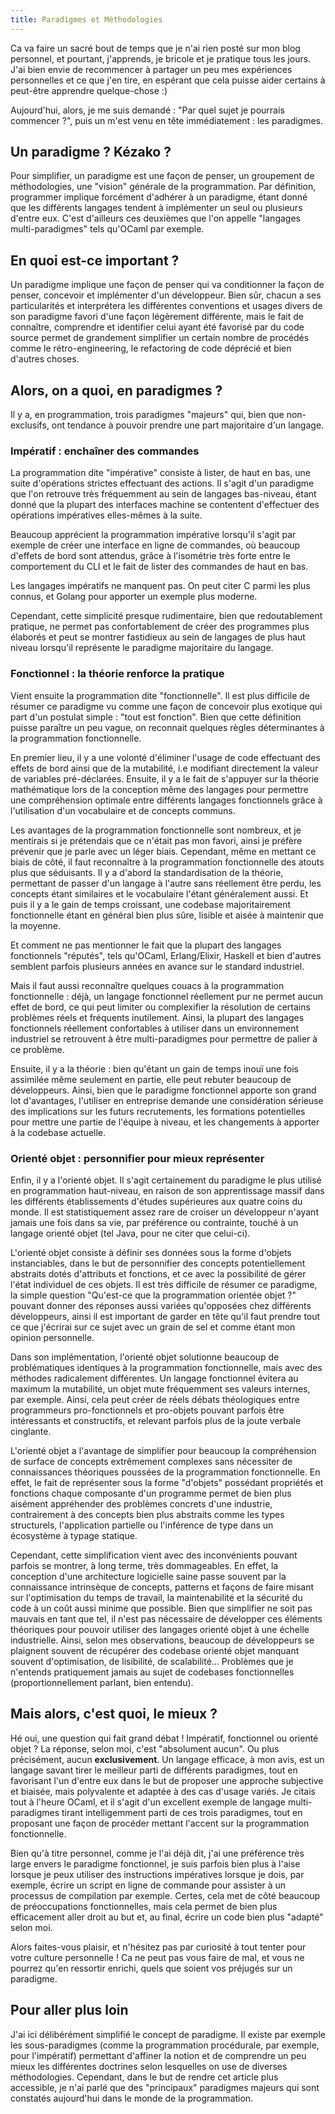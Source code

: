 ```yaml
---
title: Paradigmes et Méthodologies
---
```


Ca va faire un sacré bout de temps que je n'ai rien posté sur mon blog personnel, et pourtant, j'apprends, je bricole et je pratique tous les jours. J'ai bien envie de recommencer à partager un peu mes expériences personnelles et ce que j'en tire, en espérant que cela puisse aider certains à peut-être apprendre quelque-chose :)

Aujourd'hui, alors, je me suis demandé : "Par quel sujet je pourrais commencer ?", puis un m'est venu en tête immédiatement : les paradigmes.

## Un paradigme ? Kézako ?

Pour simplifier, un paradigme est une façon de penser, un groupement de méthodologies, une "vision" générale de la programmation. Par définition, programmer implique forcément d'adhérer à un paradigme, étant donné que les différents langages tendent à implémenter un seul ou plusieurs d'entre eux. C'est d'ailleurs ces deuxièmes que l'on appelle "langages multi-paradigmes" tels qu'OCaml par exemple.

## En quoi est-ce important ?

Un paradigme implique une façon de penser qui va conditionner la façon de penser, concevoir et implémenter d'un développeur. Bien sûr, chacun a ses particularités et interprétera les différentes conventions et usages divers de son paradigme favori d'une façon légèrement différente, mais le fait de connaître, comprendre et identifier celui ayant été favorisé par du code source permet de grandement simplifier un certain nombre de procédés comme le rétro-engineering, le refactoring de code déprécié et bien d'autres choses.

## Alors, on a quoi, en paradigmes ?

Il y a, en programmation, trois paradigmes "majeurs" qui, bien que non-exclusifs, ont tendance à pouvoir prendre une part majoritaire d'un langage.

### Impératif : enchaîner des commandes

La programmation dite "impérative" consiste à lister, de haut en bas, une suite d'opérations strictes effectuant des actions. Il s'agit d'un paradigme que l'on retrouve très fréquemment au sein de langages bas-niveau, étant donné que la plupart des interfaces machine se contentent d'effectuer des opérations impératives elles-mêmes à la suite.

Beaucoup apprécient la programmation impérative lorsqu'il s'agit par exemple de créer une interface en ligne de commandes, où beaucoup d'effets de bord sont attendus, grâce à l'isométrie très forte entre le comportement du CLI et le fait de lister des commandes de haut en bas.

Les langages impératifs ne manquent pas. On peut citer C parmi les plus connus, et Golang pour apporter un exemple plus moderne.

Cependant, cette simplicité presque rudimentaire, bien que redoutablement pratique, ne permet pas confortablement de créer des programmes plus élaborés et peut se montrer fastidieux au sein de langages de plus haut niveau lorsqu'il représente le paradigme majoritaire du langage.

### Fonctionnel : la théorie renforce la pratique

Vient ensuite la programmation dite "fonctionnelle". Il est plus difficile de résumer ce paradigme vu comme une façon de concevoir plus exotique qui part d'un postulat simple : "tout est fonction". Bien que cette définition puisse paraître un peu vague, on reconnait quelques règles déterminantes à la programmation fonctionnelle.

En premier lieu, il y a une volonté d'éliminer l'usage de code effectuant des effets de bord ainsi que de la mutabilité, i.e modifiant directement la valeur de variables pré-déclarées. Ensuite, il y a le fait de s'appuyer sur la théorie mathématique lors de la conception même des langages pour permettre une compréhension optimale entre différents langages fonctionnels grâce à l'utilisation d'un vocabulaire et de concepts communs.

Les avantages de la programmation fonctionnelle sont nombreux, et je mentirais si je prétendais que ce n'était pas mon favori, ainsi je préfère prévenir que je parle avec un léger biais. Cependant, même en mettant ce biais de côté, il faut reconnaître à la programmation fonctionnelle des atouts plus que séduisants. Il y a d'abord la standardisation de la théorie, permettant de passer d'un langage à l'autre sans réellement être perdu, les concepts étant similaires et le vocabulaire l'étant généralement aussi. Et puis il y a le gain de temps croissant, une codebase majoritairement fonctionnelle étant en général bien plus sûre, lisible et aisée à maintenir que la moyenne.

Et comment ne pas mentionner le fait que la plupart des langages fonctionnels "réputés", tels qu'OCaml, Erlang/Elixir, Haskell et bien d'autres semblent parfois plusieurs années en avance sur le standard industriel.

Mais il faut aussi reconnaître quelques couacs à la programmation fonctionnelle : déjà, un langage fonctionnel réellement pur ne permet aucun effet de bord, ce qui peut limiter ou complexifier la résolution de certains problèmes réels et fréquents inutilement. Ainsi, la plupart des langages fonctionnels réellement confortables à utiliser dans un environnement industriel se retrouvent à être multi-paradigmes pour permettre de palier à ce problème. 

Ensuite, il y a la théorie : bien qu'étant un gain de temps inouï une fois assimilée même seulement en partie, elle peut rebuter beaucoup de développeurs. Ainsi, bien que le paradigme fonctionnel apporte son grand lot d'avantages, l'utiliser en entreprise demande une considération sérieuse des implications sur les futurs recrutements, les formations potentielles pour mettre une partie de l'équipe à niveau, et les changements à apporter à la codebase actuelle.

### Orienté objet : personnifier pour mieux représenter

Enfin, il y a l'orienté objet. Il s'agit certainement du paradigme le plus utilisé en programmation haut-niveau, en raison de son apprentissage massif dans les différents établissements d'études supérieures aux quatre coins du monde. Il est statistiquement assez rare de croiser un développeur n'ayant jamais une fois dans sa vie, par préférence ou contrainte, touché à un langage orienté objet (tel Java, pour ne citer que celui-ci).

L'orienté objet consiste à définir ses données sous la forme d'objets instanciables, dans le but de personnifier des concepts potentiellement abstraits dotés d'attributs et fonctions, et ce avec la possibilité de gérer l'état individuel de ces objets. Il est très difficile de résumer ce paradigme, la simple question "Qu'est-ce que la programmation orientée objet ?" pouvant donner des réponses aussi variées qu'opposées chez différents développeurs, ainsi il est important de garder en tête qu'il faut prendre tout ce que j'écrirai sur ce sujet avec un grain de sel et comme étant mon opinion personnelle.

Dans son implémentation, l'orienté objet solutionne beaucoup de problématiques identiques à la programmation fonctionnelle, mais avec des méthodes radicalement différentes. Un langage fonctionnel évitera au maximum la mutabilité, un objet mute fréquemment ses valeurs internes, par exemple. Ainsi, cela peut créer de réels débats théologiques entre programmeurs pro-fonctionnels et pro-objets pouvant parfois être intéressants et constructifs, et relevant parfois plus de la joute verbale cinglante.

L'orienté objet a l'avantage de simplifier pour beaucoup la compréhension de surface de concepts extrêmement complexes sans nécessiter de connaissances théoriques poussées de la programmation fonctionnelle. En effet, le fait de représenter sous la forme "d'objets" possédant propriétés et fonctions chaque composante d'un programme permet de bien plus aisément appréhender des problèmes concrets d'une industrie, contrairement à des concepts bien plus abstraits comme les types structurels, l'application partielle ou l'inférence de type dans un écosystème à typage statique.

Cependant, cette simplification vient avec des inconvénients pouvant parfois se montrer, à long terme, très dommageables. En effet, la conception d'une architecture logicielle saine passe souvent par la connaissance intrinsèque de concepts, patterns et façons de faire misant sur l'optimisation du temps de travail, la maintenabilité et la sécurité du code à un coût aussi minime que possible. Bien que simplifier ne soit pas mauvais en tant que tel, il n'est pas nécessaire de développer ces éléments théoriques pour pouvoir utiliser des langages orienté objet à une échelle industrielle. Ainsi, selon mes observations, beaucoup de développeurs se plaignent souvent de récupérer des codebase orienté objet manquant souvent d'optimisation, de lisibilité, de scalabilité... Problèmes que je n'entends pratiquement jamais au sujet de codebases fonctionnelles (proportionnellement parlant, bien entendu).

## Mais alors, c'est quoi, le mieux ?

Hé oui, une question qui fait grand débat ! Impératif, fonctionnel ou orienté objet ? La réponse, selon moi, c'est "absolument aucun". Ou plus précisément, aucun **exclusivement**. Un langage efficace, à mon avis, est un langage savant tirer le meilleur parti de différents paradigmes, tout en favorisant l'un d'entre eux dans le but de proposer une approche subjective et biaisée, mais polyvalente et adaptée à des cas d'usage variés. Je citais tout à l'heure OCaml, et il s'agit d'un excellent exemple de langage multi-paradigmes tirant intelligemment parti de ces trois paradigmes, tout en proposant une façon de procéder mettant l'accent sur la programmation fonctionnelle.

Bien qu'à titre personnel, comme je l'ai déjà dit, j'ai une préférence très large envers le paradigme fonctionnel, je suis parfois bien plus à l'aise lorsque je peux utiliser des instructions impératives lorsque je dois, par exemple, écrire un script en ligne de commande pour assister à un processus de compilation par exemple. Certes, cela met de côté beaucoup de préoccupations fonctionnelles, mais cela permet de bien plus efficacement aller droit au but et, au final, écrire un code bien plus "adapté" selon moi.

Alors faites-vous plaisir, et n'hésitez pas par curiosité à tout tenter pour votre culture personnelle ! Ca ne peut pas vous faire de mal, et vous ne pourrez qu'en ressortir enrichi, quels que soient vos préjugés sur un paradigme.

## Pour aller plus loin

J'ai ici délibérément simplifié le concept de paradigme. Il existe par exemple les sous-paradigmes (comme la programmation procédurale, par exemple, pour l'impératif) permettant d'affiner la notion et de comprendre un peu mieux les différentes doctrines selon lesquelles on use de diverses méthodologies. Cependant, dans le but de rendre cet article plus accessible, je n'ai parlé que des "principaux" paradigmes majeurs qui sont constatés aujourd'hui dans le monde de la programmation.
